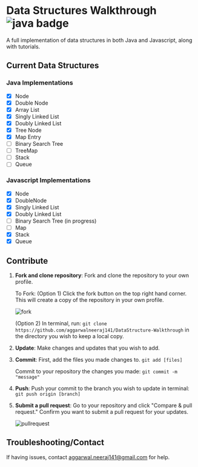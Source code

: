 # Data Structures Walkthrough ![java badge](https://img.shields.io/badge/java-tested-brightgreen.svg)

A full implementation of data structures in both Java and Javascript, along with tutorials.

## Current Data Structures

### Java Implementations

- [x] Node
- [x] Double Node
- [x] Array List
- [x] Singly Linked List
- [x] Doubly Linked List
- [x] Tree Node
- [x] Map Entry
- [ ] Binary Search Tree
- [ ] TreeMap
- [ ] Stack
- [ ] Queue

### Javascript Implementations

- [x] Node
- [x] DoubleNode
- [x] Singly Linked List
- [x] Doubly Linked List
- [ ] Binary Search Tree (in progress)
- [ ] Map
- [x] Stack
- [x] Queue

## Contribute

1. **Fork and clone repository**: Fork and clone the repository to your own profile.

    To Fork: (Option 1) Click the fork button on the top right hand corner. This will create a copy of the repository in your own profile.

    ![fork](https://cloud.githubusercontent.com/assets/7104017/12533246/fe8d5a98-c1e6-11e5-93a6-81c4ffa81d54.png)

    (Option 2) In terminal, run: `git clone https://github.com/aggarwalneeraj141/DataStructure-Walkthrough`
    in the directory you wish to keep a local copy.
2. **Update**: Make changes and updates that you wish to add.
3. **Commit**: First, add the files you made changes to. `git add [files]`

    Commit to your repository the changes you made: ```git commit -m "message"```
4. **Push**: Push your commit to the branch you wish to update in terminal: ```git push origin [branch]```
5. **Submit a pull request**: Go to your repository and click "Compare & pull request." Confirm you want to submit a pull request for your updates.

    ![pullrequest](https://cloud.githubusercontent.com/assets/7104017/12533289/70798ff4-c1e8-11e5-8c6b-c5916de487ee.png)

## Troubleshooting/Contact

If having issues, contact aggarwal.neeraj141@gmail.com for help.

